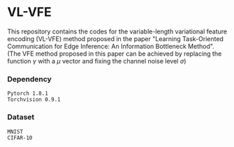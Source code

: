 # VL-VFE
This repository contains the codes for the variable-length variational feature encoding (VL-VFE) method proposed in the paper "Learning Task-Oriented Communication for Edge Inference: An Information Bottleneck Method". (The VFE method proposed in this paper can be achieved by replacing the function $\gamma$ with a $\mu$ vector and fixing the channel noise level $\sigma$) 




### Dependency

```
Pytorch 1.8.1
Torchvision 0.9.1
```

### Dataset

```
MNIST
CIFAR-10
```


